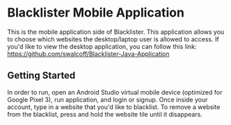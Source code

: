 # Blacklister Mobile Application

This is the mobile application side of Blacklister. This application allows you to choose which websites the desktop/laptop user is allowed to access. If you'd like to view the desktop application, you can follow this link: https://github.com/swalcoff/Blacklister-Java-Application

## Getting Started

In order to run, open an Android Studio virtual mobile device (optimized for Google Pixel 3), run application, and login or signup. Once inside your account, type in a website that you'd like to blacklist. To remove a website from the blacklist, press and hold the website tile until it disappears.
